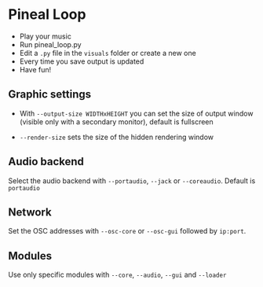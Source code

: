 
Pineal Loop
===========

* Play your music
* Run pineal_loop.py
* Edit a `.py` file in the `visuals` folder or create a new one
* Every time you save output is updated
* Have fun!

Graphic settings
----------------
* With `--output-size WIDTHxHEIGHT` you can set the size of output window
(visible only with a secondary monitor), default is fullscreen

* `--render-size` sets the size of the hidden rendering window

Audio backend
-------------
Select the audio backend with `--portaudio`, `--jack` or `--coreaudio`. 
Default is `portaudio`

Network
-------
Set the OSC addresses with `--osc-core` or `--osc-gui` followed by `ip:port`.


Modules
-------
Use only specific modules with `--core`, `--audio`, `--gui` and `--loader`



